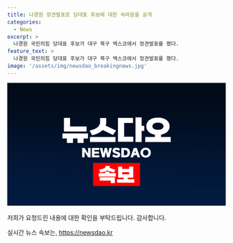 ```yaml
---
title: 나경원 정견발표로 당대표 후보에 대한 속마음을 공개
categories:
  - News
excerpt: >
  나경원 국민의힘 당대표 후보가 대구 북구 엑스코에서 정견발표를 했다.
feature_text: >
  나경원 국민의힘 당대표 후보가 대구 북구 엑스코에서 정견발표를 했다.
image: '/assets/img/newsdao_breakingnews.jpg'
---
```


<p><img src="/assets/img/newsdao_breakingnews.jpg" alt="firstkoreanews 속보" /></p>

<p>저희가 요청드린 내용에 대한 확인을 부탁드립니다. 감사합니다.</p>
실시간 뉴스 속보는, <a href="https://newsdao.kr" rel="dofollow">https://newsdao.kr</a>



